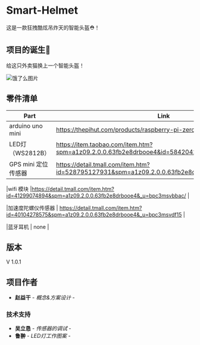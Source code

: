 # Smart-Helmet

这是一款狂拽酷炫吊炸天的智能头盔⛑！

## 项目的诞生👀

给这只外卖猫换上一个智能头盔！

![饿了么图片](https://timgsa.baidu.com/timg?image&quality=80&size=b10000_10000&sec=1554992607&di=b48d3b6d543e51a47e2abd451210453c&src=http://b-ssl.duitang.com/uploads/item/201804/20/20180420111710_eVhah.jpeg "饿了么图片")	



## 零件清单



|Part                         |Link                                                                                    |
|---                          |---                                                                                     |
|arduino uno mini   |https://thepihut.com/products/raspberry-pi-zero?variant=14062715972       |
|LED灯（WS2812B）   |https://item.taobao.com/item.htm?spm=a1z09.2.0.0.63fb2e8drbooe4&id=584204257553&_u=bpc3msv087c       |
|GPS mini 定位传感器      |https://detail.tmall.com/item.htm?id=528795127931&spm=a1z09.2.0.0.63fb2e8drbooe4&_u=bpc3msv55c5                                                                                       |

|wifi 模块                  |https://detail.tmall.com/item.htm?id=41299074894&spm=a1z09.2.0.0.63fb2e8drbooe4&_u=bpc3msvbbac/                                                                                        |

|加速度陀螺仪传感器   | https://detail.tmall.com/item.htm?id=40104278575&spm=a1z09.2.0.0.63fb2e8drbooe4&_u=bpc3msvdf15   |

|蓝牙耳机  |   none       |



## 版本

V 1.0.1

## 项目作者

* **赵益干** - *概念&方案设计* -

### 技术支持

* **吴立恳** - *传感器的调试* -
* **鲁翀** - *LED灯工作图案* -



